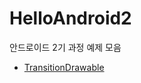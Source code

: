 # HelloAndroid2

안드로이드 2기 과정 예제 모음

- [TransitionDrawable](HelloAndroid2/app/src/main/java/com/example/suwonsmartapp/androidexam/animation/TransitionDrawableExamActivity.java)